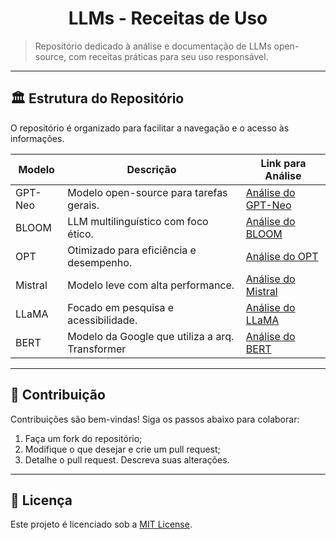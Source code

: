 <h1 align="center">LLMs - Receitas de Uso</h1>

> Repositório dedicado à análise e documentação de LLMs open-source, com receitas práticas para seu uso responsável.

---
## 🏛️ Estrutura do Repositório

O repositório é organizado para facilitar a navegação e o acesso às informações.

| Modelo                     | Descrição                                       | Link para Análise                                                           |
|----------------------------|-------------------------------------------------|-----------------------------------------------------------------------------|
| GPT-Neo                    | Modelo open-source para tarefas gerais.         | [Análise do GPT-Neo](./modelos/GPTNeo.md)                                   |
| BLOOM                      | LLM multilinguístico com foco ético.            | [Análise do BLOOM](./modelos/BLOOM.md)                                      |
| OPT                        | Otimizado para eficiência e desempenho.         | [Análise do OPT](./modelos/OPT.md)                                          |
| Mistral                    | Modelo leve com alta performance.               | [Análise do Mistral](./modelos/Mistral.md)                                  |
| LLaMA                      | Focado em pesquisa e acessibilidade.            | [Análise do LLaMA](./modelos/LLaMA.md)                                      |
| BERT                       | Modelo da Google que utiliza a arq. Transformer | [Análise do BERT](./modelos/BERT.md)                                        |

---
## 🤝 Contribuição

Contribuições são bem-vindas! Siga os passos abaixo para colaborar:  

1. Faça um fork do repositório;  
2. Modifique o que desejar e crie um pull request;
3. Detalhe o pull request. Descreva suas alterações.

---
## 📜 Licença

Este projeto é licenciado sob a [MIT License](LICENSE).
